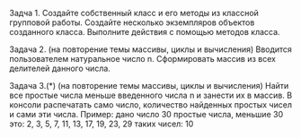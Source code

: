 Задча 1.
Создайте собственный класс и его методы из классной групповой работы.
Создайте несколько экземпляров объектов созданного класса.
Выполните действия с помощью методов класса.

Задача 2.
(на повторение темы массивы, циклы и вычисления)
Вводится пользователем натуральное число n. Сформировать массив из всех делителей данного числа.

Задача 3.(*)
(на повторение темы массивы, циклы и вычисления)
Найти все простые числа меньше введенного числа n и занести их в массив.
В консоли распечатать само число, количество найденных простых чисел и сами эти числа.
Пример:
дано число 30
простые числа, меньшие 30 это: 2, 3, 5, 7, 11, 13, 17, 19, 23, 29
таких чисел: 10










